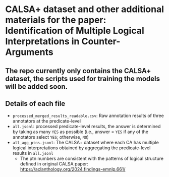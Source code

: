 # CALSA+ dataset and other additional materials for the paper: Identification of Multiple Logical Interpretations in Counter-Arguments

## The repo currently only contains the CALSA+ dataset, the scripts used for training the models will be added soon.

## Details of each file

- `processed_merged_results_readable.csv`: Raw annotation results of three annotators at the predicate-level
- `all.jsonl`: processed predicate-level results, the answer is determined by taking as many `YES` as possible (i.e., answer = `YES` if any of the annotators select `YES`; otherwise, `NO`)
- `all_agg_ptns.jsonl`: The CALSA+ dataset where each CA has multiple logical interpretations obtained by aggregating the predicate-level results in `all.jsonl`
    - The ptn numbers are consistent with the patterns of logical structure defined in original CALSA paper: https://aclanthology.org/2024.findings-emnlp.661/


